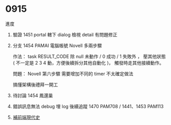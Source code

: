 # 0915

進度

1. 驗證 1451 portal 轄下 dialog 檢視 detail
   有問題修正
2. 分支 1454 PAMAI 電腦帳號 Novell 多兩步驟
   
   作法：
   task RESULT_CODE 除 null 未動作 / 0 成功 / 1 失敗外 ，
   壓其他狀態 ( 不一定是 2 3 4 動，方便後續拆分其他自動化 )，
   觸發時走其他接續動作。
   
   問題：
   Novell 第六步驟 需要增加不同的 timer 不太確定做法
   
   搞懂架構後禮拜一開工

3. 待討論 1454 鳳還巢
4. 錯誤訊息無法 debug 埋 log 後續追蹤 1470 PAM708 / 1441、1453 PAM113

5. [補前端現代史](https://github.com/johch3n611u/Side-Project-Getting-Things-Done)
 
